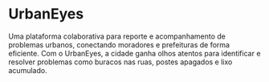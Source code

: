 # UrbanEyes
Uma plataforma colaborativa para reporte e acompanhamento de problemas urbanos, conectando moradores e prefeituras de forma eficiente. Com o UrbanEyes, a cidade ganha olhos atentos para identificar e resolver problemas como buracos nas ruas, postes apagados e lixo acumulado.
